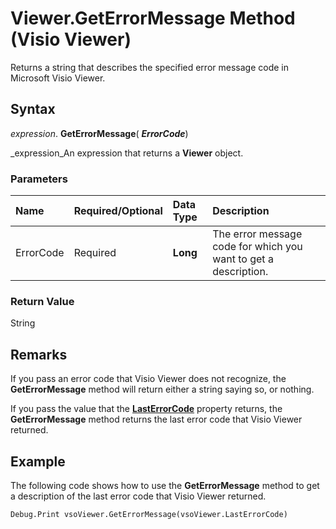 
# Viewer.GetErrorMessage Method (Visio Viewer)

Returns a string that describes the specified error message code in Microsoft Visio Viewer.


## Syntax

 _expression_. **GetErrorMessage**( **_ErrorCode_**)

 _expression_An expression that returns a  **Viewer** object.


### Parameters



|**Name**|**Required/Optional**|**Data Type**|**Description**|
|:-----|:-----|:-----|:-----|
|ErrorCode|Required| **Long**|The error message code for which you want to get a description.|

### Return Value

String


## Remarks

If you pass an error code that Visio Viewer does not recognize, the  **GetErrorMessage** method will return either a string saying so, or nothing.

If you pass the value that the  **[LastErrorCode](cbef3230-128c-3976-04da-eec6da9f6225.md)** property returns, the **GetErrorMessage** method returns the last error code that Visio Viewer returned.


## Example

The following code shows how to use the  **GetErrorMessage** method to get a description of the last error code that Visio Viewer returned.


```vb
Debug.Print vsoViewer.GetErrorMessage(vsoViewer.LastErrorCode)
```

